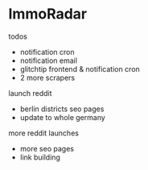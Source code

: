 # ImmoRadar

todos

- notification cron
- notification email
- glitchtip frontend & notification cron
- 2 more scrapers

launch reddit

- berlin districts seo pages
- update to whole germany

more reddit launches

- more seo pages
- link building